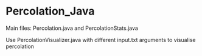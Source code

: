 # Percolation_Java
Main files: Percolation.java and PercolationStats.java

Use PercolationVisualizer.java with different input.txt arguments to visualise percolation
